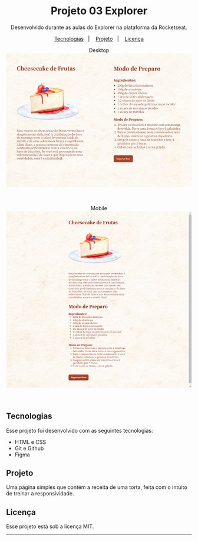 <h1 align="center"> Projeto 03 Explorer </h1>

<p align="center">
Desenvolvido durante as aulas do Explorer na plataforma da Rocketseat.
</p>

<p align="center">
  <a href="#-tecnologias">Tecnologias</a>&nbsp;&nbsp;&nbsp;|&nbsp;&nbsp;&nbsp;
  <a href="#-projeto">Projeto</a>&nbsp;&nbsp;&nbsp;|&nbsp;&nbsp;&nbsp;
  <a href="#memo-licença">Licença</a>
</p>

<p align="center">
  Desktop
  <img alt="Preview" src=".github/preview.png">
</p>
</br>
<p align="center">
  Mobile
  <img alt="Mobile" src=".github/mobile.png">
</p>

<br>

## Tecnologias

Esse projeto foi desenvolvido com as seguintes tecnologias:

- HTML e CSS
- Git e Github
- Figma

## Projeto

Uma página simples que contém a receita de uma torta, feita com o intuito de treinar a responsividade.

## Licença

Esse projeto está sob a licença MIT.

---

